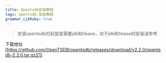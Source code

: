 ```yaml
---
title: Opentsdb安装教程 
tags: opentsdb,安装教程
grammar_cjkRuby: true
---
```



> 安装opentsdb的前提是需要jdk和hbase，对于jdk和hbase的安装请参考

下载地址 [https://github.com/OpenTSDB/opentsdb/releases/download/v2.2.0/opentsdb-2.2.0.tar.gz][1]


  [1]: https://github.com/OpenTSDB/opentsdb/releases/download/v2.2.0/opentsdb-2.2.0.tar.gz